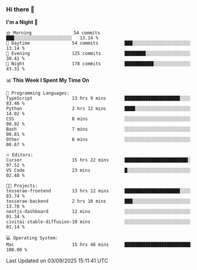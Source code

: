 ### Hi there 👋

<!--
**ALiersEL/ALiersEL** is a ✨ _special_ ✨ repository because its `README.md` (this file) appears on your GitHub profile.

Here are some ideas to get you started:

- 🔭 I’m currently working on ...
- 🌱 I’m currently learning ...
- 👯 I’m looking to collaborate on ...
- 🤔 I’m looking for help with ...
- 💬 Ask me about ...
- 📫 How to reach me: ...
- 😄 Pronouns: ...
- ⚡ Fun fact: ...
-->

<!--START_SECTION:waka-->
**I'm a Night 🦉** 

```text
🌞 Morning                54 commits          ███░░░░░░░░░░░░░░░░░░░░░░   13.14 % 
🌆 Daytime                54 commits          ███░░░░░░░░░░░░░░░░░░░░░░   13.14 % 
🌃 Evening                125 commits         ████████░░░░░░░░░░░░░░░░░   30.41 % 
🌙 Night                  178 commits         ███████████░░░░░░░░░░░░░░   43.31 % 
```


📊 **This Week I Spent My Time On** 

```text
💬 Programming Languages: 
TypeScript               13 hrs 9 mins       █████████████████████░░░░   83.46 % 
Python                   2 hrs 12 mins       ████░░░░░░░░░░░░░░░░░░░░░   14.02 % 
CSS                      8 mins              ░░░░░░░░░░░░░░░░░░░░░░░░░   00.92 % 
Bash                     7 mins              ░░░░░░░░░░░░░░░░░░░░░░░░░   00.81 % 
Other                    6 mins              ░░░░░░░░░░░░░░░░░░░░░░░░░   00.67 % 

🔥 Editors: 
Cursor                   15 hrs 22 mins      ████████████████████████░   97.52 % 
VS Code                  23 mins             █░░░░░░░░░░░░░░░░░░░░░░░░   02.48 % 

🐱‍💻 Projects: 
tesserae-frontend        13 hrs 12 mins      █████████████████████░░░░   83.74 % 
tesserae-backend         2 hrs 10 mins       ███░░░░░░░░░░░░░░░░░░░░░░   13.78 % 
nextjs-dashboard         12 mins             ░░░░░░░░░░░░░░░░░░░░░░░░░   01.34 % 
civitai-stable-diffusion-10 mins             ░░░░░░░░░░░░░░░░░░░░░░░░░   01.14 % 

💻 Operating System: 
Mac                      15 hrs 46 mins      █████████████████████████   100.00 % 
```


 Last Updated on 03/09/2025 15:11:41 UTC
<!--END_SECTION:waka-->
